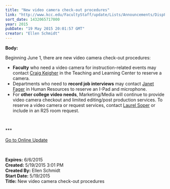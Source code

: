 ```yaml
---
title: "New video camera check-out procedures"
link: "http://www.kcc.edu/FacultyStaff/update/Lists/Announcements/DispForm.aspx?ID=1934"
sort_date: 1432065717000
year: 2015
pubDate: "19 May 2015 20:01:57 GMT"
creator: "Ellen Schmidt"
---
```


<div><b>Body:</b> <div class="ExternalClass9B12B414D76C4B21827531976F91001C"><p>​Beginning June 1, there are new video camera check-out procedures:</p>
<ul><li><strong>Faculty</strong> who need a video camera for instruction-related events may contact <a href="mailto:ckeigher@kcc.edu">Craig Keigher</a> in the Teaching and Learning Center to reserve a camera.</li>
<li>Departments who need to <strong>record job interviews</strong> may contact <a href="mailto:jfager@kcc.edu">Janet Fager</a> in Human Resources to reserve an I-Pad and microphone.</li>
<li>For <strong>other college video needs</strong>, Marketing/Media will continue to provide video camera checkout and limited editing/post production services. To reserve a video camera or request services, contact <a href="mailto:lsoper@kcc.edu">Laurel Soper</a> or include in an R25 room request.<br /></li></ul>
<p> </p>
<p>***</p>
<p><a href="/update">Go to Online Update</a></p>
<p> </p></div></div>
<div><b>Expires:</b> 6/6/2015</div>
<div><b>Created:</b> 5/19/2015 3:01 PM</div>
<div><b>Created By:</b> Ellen Schmidt</div>
<div><b>Start Date:</b> 5/19/2015</div>
<div><b>Title:</b> New video camera check-out procedures</div>
